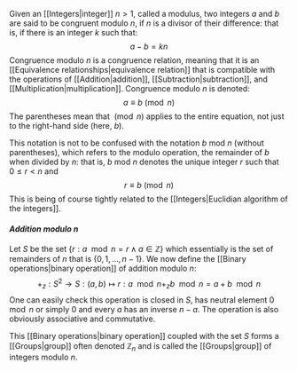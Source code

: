 
Given an [[Integers|integer]] $n > 1$, called a modulus, two integers $a$ and $b$ are said to be congruent modulo $n$, if $n$ is a divisor of their difference: that is, if there is an integer $k$ such that:
$$a-b=kn$$
Congruence modulo $n$ is a congruence relation, meaning that it is an [[Equivalence relationships|equivalence relation]] that is compatible with the operations of [[Addition|addition]], [[Subtraction|subtraction]], and [[Multiplication|multiplication]]. Congruence modulo $n$ is denoted:
$$a \equiv b \pmod{n}$$
The parentheses mean that $\pmod{n}$ applies to the entire equation, not just to the right-hand side (here, $b$).

This notation is not to be confused with the notation $b$ mod $n$ (without parentheses), which refers to the modulo operation, the remainder of $b$ when divided by $n$: that is, $b$ mod $n$ denotes the unique integer $r$ such that $0 ≤ r < n$ and 
$$r \equiv b\pmod{n}$$
This is being of course tightly related to the [[Integers|Euclidian algorithm of the integers]].

#### *Addition modulo $n$*

Let $S$ be the set $\{r:a \mod{n}=r\land a\in \mathbb{Z}\}$ which essentially is the set of remainders of $n$ that is $\{0,1,...,n-1\}$. We now define the [[Binary operations|binary operation]] of addition modulo $n$:
$$+_z:S^2\rightarrow S:(a,b)\mapsto r : a \mod n +_z b\mod n=a+b\mod n$$
One can easily check this operation is closed in $S$, has neutral element $0 \mod n$ or simply $0$ and every $a$ has an inverse $n-a$. The operation is also obviously associative and commutative.

This [[Binary operations|binary operation]] coupled with the set $S$ forms a [[Groups|group]] often denoted $\mathbb{Z}_n$ and is called the [[Groups|group]] of integers modulo $n$.